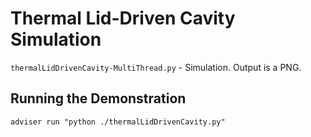 # Thermal Lid-Driven Cavity Simulation
`thermalLidDrivenCavity-MultiThread.py` - Simulation. Output is a PNG.

## Running the Demonstration
`adviser run "python ./thermalLidDrivenCavity.py"`

